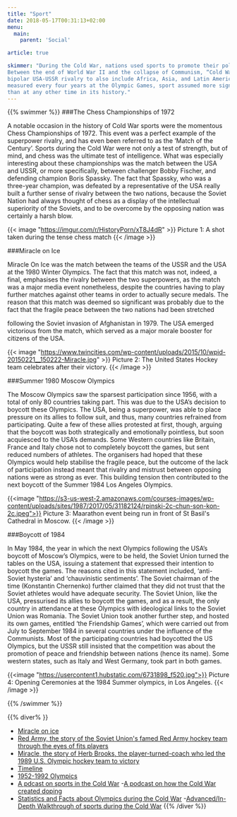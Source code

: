 ```yaml
---
title: "Sport"
date: 2018-05-17T00:31:13+02:00
menu:
  main:
    parent: 'Social'

article: true

skimmer: "During the Cold War, nations used sports to promote their political, social, and economic development.
Between the end of World War II and the collapse of Communism, “Cold War sport” went beyond the
bipolar USA-USSR rivalry to also include Africa, Asia, and Latin America. With success and failure
measured every four years at the Olympic Games, sport assumed more significance during the Cold War
than at any other time in its history."
---
```


{{% swimmer %}}
###The Chess Championships of 1972

A notable occasion in the history of Cold War sports were the momentous Chess Championships of 1972.
This event was a perfect example of the superpower rivalry, and has even been referred to as the ‘Match of
the Century’. Sports during the Cold War were not only a test of strength, but of mind, and chess was the
ultimate test of intelligence. What was especially interesting about these championships was the match
between the USA and USSR, or more specifically, between challenger Bobby Fischer, and defending
champion Boris Spassky. The fact that Spassky, who was a three-year champion, was defeated by a
representative of the USA really built a further sense of rivalry between the two nations, because the Soviet
Nation had always thought of chess as a display of the intellectual superiority of the Soviets, and to be
overcome by the opposing nation was certainly a harsh blow.


{{< image "https://imgur.com/r/HistoryPorn/xT8J4dR" >}}
Picture 1: A shot taken during the tense chess match
{{< /image >}}

###Miracle on Ice

Miracle On Ice was the match between the teams of the USSR and the USA at the 1980 Winter Olympics.
The fact that this match was not, indeed, a final, emphasises the rivalry between the two superpowers, as
the match was a major media event nonetheless, despite the countries having to play further matches
against other teams in order to actually secure medals. The reason that this match was deemed so
significant was probably due to the fact that the fragile peace between the two nations had been stretched

following the Soviet invasion of Afghanistan in 1979. The USA emerged victorious from the match, which
served as a major morale booster for citizens of the USA.

{{< image "https://www.twincities.com/wp-content/uploads/2015/10/wpid-20150221__150222-Miracle.jpg" >}}
Picture 2: The United States Hockey team celebrates after their victory.
{{< /image >}}

###Summer 1980 Moscow Olympics

The Moscow Olympics saw the sparsest participation since 1956, with a total of only 80 countries taking
part. This was due to the USA’s decision to boycott these Olympics. The USA, being a superpower, was
able to place pressure on its allies to follow suit, and thus, many countries refrained from participating.
Quite a few of these allies protested at first, though, arguing that the boycott was both strategically and
emotionally pointless, but soon acquiesced to the USA’s demands. Some Western countries like Britain,
France and Italy chose not to completely boycott the games, but sent reduced numbers of athletes.
The organisers had hoped that these Olympics would help stabilise the fragile peace, but the outcome of
the lack of participation instead meant that rivalry and mistrust between opposing nations were as strong as
ever. This building tension then contributed to the next boycott of the Summer 1984 Los Angeles Olympics.

{{<image "https://s3-us-west-2.amazonaws.com/courses-images/wp-content/uploads/sites/1987/2017/05/31182124/rpinski-2c-chun-son-kon-2c.jpeg">}}
Picture 3: Maarathon event being run in front of St Basil's Cathedral in Moscow.
{{< /image >}}

###Boycott of 1984

In May 1984, the year in which the next Olympics following the USA’s boycott of Moscow’s Olympics, were
to be held, the Soviet Union turned the tables on the USA, issuing a statement that expressed their
intention to boycott the games. The reasons cited in this statement included, ‘anti-Soviet hysteria’ and
‘chauvinistic sentiments’. The Soviet chairman of the time (Konstantin Chernenko) further claimed that they
did not trust that the Soviet athletes would have adequate security. The Soviet Union, like the USA,
pressurised its allies to boycott the games, and as a result, the only country in attendance at these
Olympics with ideological links to the Soviet Union was Romania. The Soviet Union took another further
step, and hosted its own games, entitled ‘the Friendship Games’, which were carried out from July to
September 1984 in several countries under the influence of the Communists. Most of the participating
countries had boycotted the US Olympics, but the USSR still insisted that the competition was about the
promotion of peace and friendship between nations (hence its name). Some western states, such as Italy
and West Germany, took part in both games.

{{<image "https://usercontent1.hubstatic.com/6731898_f520.jpg">}}
Picture 4: Opening Ceremonies at the 1984 Summer olympics, in Los Angeles.
{{< /image >}}

{{% /swimmer %}}

{{% diver% }}
- [Miracle on ice](https://www.youtube.com/watch?v=8gfD134ED54)
- [Red Army, the story of the Soviet Union's famed Red Army hockey team through the eyes of fits players](https://www.imdb.com/title/tt3264102/)
- [Miracle, the story of Herb Brooks, the player-turned-coach who led the 1989 U.S. Olympic hockey team to victory](https://www.imdb.com/title/tt3264102/)
- [Timeline](http://digitalarchive.wilsoncenter.org/theme/sport-in-the-cold-war)
- [1952-1992 Olympics](http://www.pbs.org/wnet/secrets/the-cold-war-sporting-front/53/)
- [A pdcast on sports in the Cold War](https://soundcloud.com/coldwar-sport/the-cinematic-cold-war?in=the-wilson-center/sets/sport-in-the-cold-war)
-[A podcast on how the Cold War created doping](https://www.wnyc.org/story/how-cold-war-created-modern-sports-doping/)
- [Statistics and Facts about Olympics during the Cold War](http://proxy.espn.com/oly/summer08/fanguide/history?year=1980&amp;type=resume)
-[Advanced/In-Depth Walkthrough of sports during the Cold War](http://www.humankinetics.com/excerpts/excerpts/sport-in-the-cold-war)
{{% /diver %}}